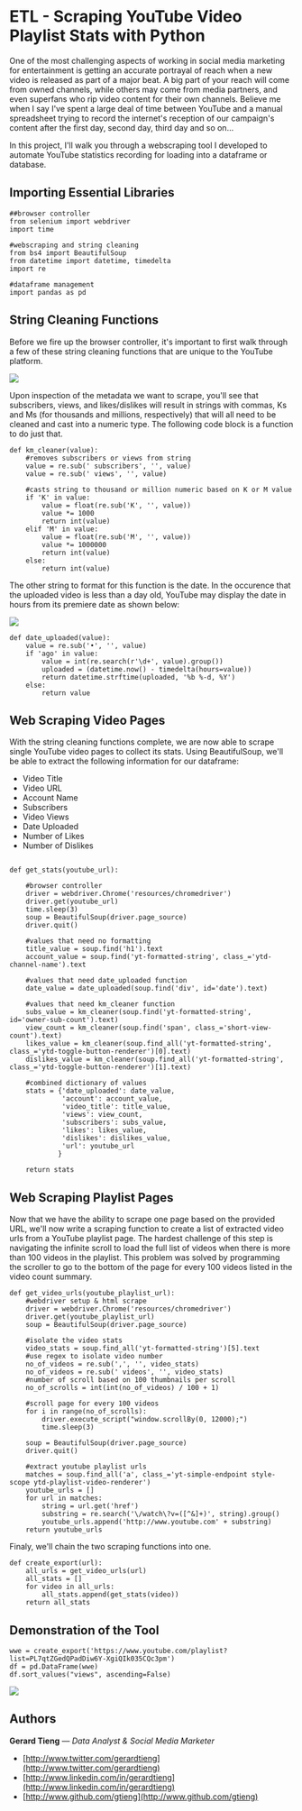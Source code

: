 # ETL - Scraping YouTube Video Playlist Stats with Python
One of the most challenging aspects of working in social media marketing for entertainment is getting an accurate portrayal of reach when a new video is released as part of a major beat. A big part of your reach will come from owned channels, while others may come from media partners, and even superfans who rip video content for their own channels. Believe me when I say I've spent a large deal of time between YouTube and a manual spreadsheet trying to record the internet's reception of our campaign's content after the first day, second day, third day and so on...

In this project, I'll walk you through a webscraping tool I developed to automate YouTube statistics recording for loading into a dataframe or database.

## Importing Essential Libraries
```
##browser controller
from selenium import webdriver
import time

#webscraping and string cleaning
from bs4 import BeautifulSoup
from datetime import datetime, timedelta
import re

#dataframe management
import pandas as pd
```

## String Cleaning Functions
Before we fire up the browser controller, it's important to first walk through a few of these string cleaning functions that are unique to the YouTube platform.

![](https://camo.githubusercontent.com/d101c1c1d25165fbd6a5238a376617eb697e4754/68747470733a2f2f6769746875622e636f6d2f677469656e672f796f75747562655f747261696c65725f736372617065722f626c6f622f6d61737465722f6d61726b646f776e5f696d616765732f79745f6b6d2e706e673f7261773d74727565)

Upon inspection of the metadata we want to scrape, you'll see that subscribers, views, and likes/dislikes will result in strings with commas, Ks and Ms (for thousands and millions, respectively) that will all need to be cleaned and cast into a numeric type. The following code block is a function to do just that.

```
def km_cleaner(value):
    #removes subscribers or views from string
    value = re.sub(' subscribers', '', value)
    value = re.sub(' views', '', value)
    
    #casts string to thousand or million numeric based on K or M value
    if 'K' in value:
        value = float(re.sub('K', '', value))
        value *= 1000
        return int(value)
    elif 'M' in value:
        value = float(re.sub('M', '', value))
        value *= 1000000
        return int(value)
    else:
        return int(value)
```

The other string to format for this function is the date. In the occurence that the uploaded video is less than a day old, YouTube may display the date in hours from its premiere date as shown below:

![](https://camo.githubusercontent.com/01cca9fd271aa3205594f2397c00293f6a6df372/68747470733a2f2f6769746875622e636f6d2f677469656e672f796f75747562655f747261696c65725f736372617065722f626c6f622f6d61737465722f6d61726b646f776e5f696d616765732f79745f61676f2e706e673f7261773d74727565)

```
def date_uploaded(value):
    value = re.sub('•', '', value)
    if 'ago' in value:
        value = int(re.search(r'\d+', value).group())
        uploaded = (datetime.now() - timedelta(hours=value))
        return datetime.strftime(uploaded, '%b %-d, %Y')
    else:
        return value
```

## Web Scraping Video Pages
With the string cleaning functions complete, we are now able to scrape single YouTube video pages to collect its stats. Using BeautifulSoup, we'll be able to extract the following information for our dataframe:

- Video Title
- Video URL
- Account Name
- Subscribers
- Video Views
- Date Uploaded
- Number of Likes
- Number of Dislikes

```

def get_stats(youtube_url):
    
    #browser controller
    driver = webdriver.Chrome('resources/chromedriver')
    driver.get(youtube_url)
    time.sleep(3)
    soup = BeautifulSoup(driver.page_source)
    driver.quit()
    
    #values that need no formatting
    title_value = soup.find('h1').text
    account_value = soup.find('yt-formatted-string', class_='ytd-channel-name').text
    
    #values that need date_uploaded function
    date_value = date_uploaded(soup.find('div', id='date').text)
    
    #values that need km_cleaner function
    subs_value = km_cleaner(soup.find('yt-formatted-string', id='owner-sub-count').text)
    view_count = km_cleaner(soup.find('span', class_='short-view-count').text)
    likes_value = km_cleaner(soup.find_all('yt-formatted-string', class_='ytd-toggle-button-renderer')[0].text)
    dislikes_value = km_cleaner(soup.find_all('yt-formatted-string', class_='ytd-toggle-button-renderer')[1].text)
    
    #combined dictionary of values
    stats = {'date_uploaded': date_value,
             'account': account_value,
             'video_title': title_value,
             'views': view_count,
             'subscribers': subs_value,
             'likes': likes_value,
             'dislikes': dislikes_value,
             'url': youtube_url
            }
    
    return stats
```

## Web Scraping Playlist Pages
Now that we have the ability to scrape one page based on the provided URL, we'll now write a scraping function to create a list of extracted video urls from a YouTube playlist page. The hardest challenge of this step is navigating the infinite scroll to load the full list of videos when there is more than 100 videos in the playlist. This problem was solved by programming the scroller to go to the bottom of the page for every 100 videos listed in the video count summary.

```
def get_video_urls(youtube_playlist_url):
    #webdriver setup & html scrape
    driver = webdriver.Chrome('resources/chromedriver')
    driver.get(youtube_playlist_url)
    soup = BeautifulSoup(driver.page_source)

    #isolate the video stats
    video_stats = soup.find_all('yt-formatted-string')[5].text
    #use regex to isolate video number
    no_of_videos = re.sub(',', '', video_stats)
    no_of_videos = re.sub(' videos', '', video_stats)
    #number of scroll based on 100 thumbnails per scroll
    no_of_scrolls = int(int(no_of_videos) / 100 + 1)

    #scroll page for every 100 videos
    for i in range(no_of_scrolls):
        driver.execute_script("window.scrollBy(0, 12000);")
        time.sleep(3)

    soup = BeautifulSoup(driver.page_source)
    driver.quit()

    #extract youtube playlist urls
    matches = soup.find_all('a', class_='yt-simple-endpoint style-scope ytd-playlist-video-renderer')
    youtube_urls = []
    for url in matches:
        string = url.get('href')
        substring = re.search('\/watch\?v=([^&]+)', string).group()
        youtube_urls.append('http://www.youtube.com' + substring)    
    return youtube_urls
```
Finaly, we'll chain the two scraping functions into one.

```
def create_export(url):
    all_urls = get_video_urls(url)
    all_stats = []
    for video in all_urls:
        all_stats.append(get_stats(video))
    return all_stats
```
## Demonstration of the Tool
```
wwe = create_export('https://www.youtube.com/playlist?list=PL7qtZGedQPadDiw6Y-XgiQIk035CQc3pm')
df = pd.DataFrame(wwe)
df.sort_values("views", ascending=False)
```
![](https://github.com/gtieng/youtube_trailer_scraper/blob/master/markdown_images/yt_df.png?raw=true)

## Authors

**Gerard Tieng** — *Data Analyst & Social Media Marketer*
- [http://www.twitter.com/gerardtieng](http://www.twitter.com/gerardtieng)
- [http://www.linkedin.com/in/gerardtieng](http://www.linkedin.com/in/gerardtieng)
- [http://www.github.com/gtieng](http://www.github.com/gtieng)
